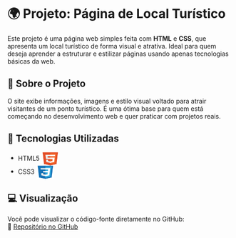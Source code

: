 # 🌍 Projeto: Página de Local Turístico

Este projeto é uma página web simples feita com **HTML** e **CSS**, que apresenta um local turístico de forma visual e atrativa. Ideal para quem deseja aprender a estruturar e estilizar páginas usando apenas tecnologias básicas da web.

## 📸 Sobre o Projeto

O site exibe informações, imagens e estilo visual voltado para atrair visitantes de um ponto turístico. É uma ótima base para quem está começando no desenvolvimento web e quer praticar com projetos reais.

## 🚀 Tecnologias Utilizadas

- HTML5  <img align="center" alt="icon-HTML" height="30" width="40" src="https://raw.githubusercontent.com/devicons/devicon/master/icons/html5/html5-original.svg"><br>
- CSS3 <img align="center" alt="icon-CSS" height="30" width="40" src="https://raw.githubusercontent.com/devicons/devicon/master/icons/css3/css3-original.svg">

## 💻 Visualização

Você pode visualizar o código-fonte diretamente no GitHub:  
🔗 [Repositório no GitHub](https://github.com/Fernandocyber/Projeto-local-turistico)


